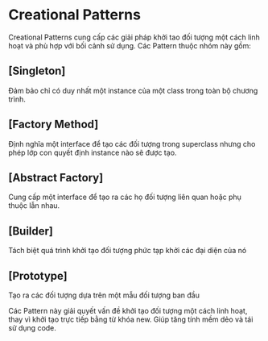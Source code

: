 # Creational Patterns

Creational Patterns cung cấp các giải pháp khởi tao đối tượng một cách linh hoạt và phù hợp với bối cảnh sử dụng. Các Pattern thuộc nhóm này gồm:

## [Singleton]

Đảm bảo chỉ có duy nhất một instance của một class trong toàn bộ chương trình.

## [Factory Method]

Định nghĩa một interface để tạo các đối tượng trong superclass nhưng cho phép lớp con quyết định instance nào sẽ được tạo.

## [Abstract Factory]

Cung cấp một interface để tạo ra các họ đối tượng liên quan hoặc phụ thuộc lẫn nhau.

## [Builder]

Tách biệt quá trình khởi tạo đối tượng phức tạp khởi các đại diện của nó

## [Prototype]

Tạo ra các đối tượng dựa trên một mẫu đối tượng ban đầu

Các Pattern này giải quyết vấn đề khởi tạo đối tượng một cách linh hoạt, thay vì khởi tạo trực tiếp bằng từ khóa new. Giúp tăng tính mềm dẻo và tái sử dụng code.